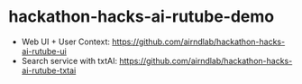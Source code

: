 # hackathon-hacks-ai-rutube-demo

- Web UI + User Context: https://github.com/airndlab/hackathon-hacks-ai-rutube-ui
- Search service with txtAI: https://github.com/airndlab/hackathon-hacks-ai-rutube-txtai
